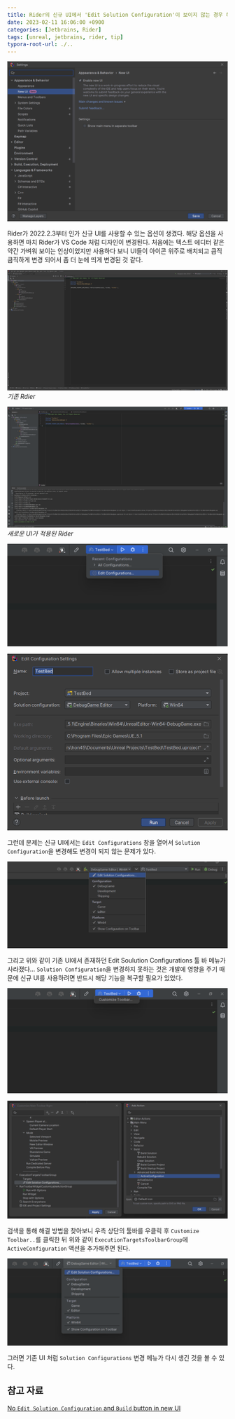 ```yaml
---
title: Rider의 신규 UI에서 'Edit Solution Configuration'이 보이지 않는 경우 해결법.
date: 2023-02-11 16:06:00 +0900
categories: [Jetbrains, Rider]
tags: [unreal, jetbrains, rider, tip]
typora-root-url: ./..
---
```


![image-20230211032515154](/assets/img/2023-02-11-no-edit-solution-configuration-and-build-button-in-new-ui-of-rider/image-20230211032515154.png)

Rider가  2022.2.3부터 인가 신규 UI를 사용할 수 있는 옵션이 생겼다. 해당 옵션을 사용하면 마치 Rider가 VS Code 처럼 디자인이 변경된다. 처음에는 텍스트 에디터 같은 약간 가벼워 보이는 인상이었지만 사용하다 보니 UI들이 아이콘 위주로 배치되고 큼직큼직하게 변경 되어서 좀 더 눈에 띄게 변경된 것 같다.



![image-20230211033257234](/assets/img/2023-02-11-no-edit-solution-configuration-and-build-button-in-new-ui-of-rider/image-20230211033257234.png)_기존 Rdier_



![image-20230211033025369](/assets/img/2023-02-11-no-edit-solution-configuration-and-build-button-in-new-ui-of-rider/image-20230211033025369.png)_새로운 UI가 적용된 Rider_



![image-20230211033748120](/assets/img/2023-02-11-no-edit-solution-configuration-and-build-button-in-new-ui-of-rider/image-20230211033748120.png)

![image-20230211033806603](/assets/img/2023-02-11-no-edit-solution-configuration-and-build-button-in-new-ui-of-rider/image-20230211033806603.png)

그런데 문제는 신규 UI에서는 `Edit Configurations` 창을 열어서 `Solution Configuration`을 변경해도 변경이 되지 않는 문제가 있다. 



![image-20230211033420252](/assets/img/2023-02-11-no-edit-solution-configuration-and-build-button-in-new-ui-of-rider/image-20230211033420252.png)

그리고 위와 같이 기존 UI에서 존재하던 Edit Soulution Configurations 툴 바 메뉴가 사라졌다... `Solution Configuration`을 변경하지 못하는 것은 개발에 영향을 주기 때문에 신규 UI를 사용하려면 반드시 해당 기능을 복구할 필요가 있었다.



![image-20230211034324896](/assets/img/2023-02-11-no-edit-solution-configuration-and-build-button-in-new-ui-of-rider/image-20230211034324896.png)

![image-20230211034612240](/assets/img/2023-02-11-no-edit-solution-configuration-and-build-button-in-new-ui-of-rider/image-20230211034612240.png)

검색을 통해 해결 방법을 찾아보니 우측 상단의 툴바를 우클릭 후 `Customize Toolbar..`를 클릭한 뒤 위와 같이 `ExecutionTargetsToolbarGroup`에 `ActiveConfiguration` 액션을 추가해주면 된다.



![image-20230211034752528](/assets/img/2023-02-11-no-edit-solution-configuration-and-build-button-in-new-ui-of-rider/image-20230211034752528.png)

그러면 기존 UI 처럼 `Solution Configurations` 변경 메뉴가 다시 생긴 것을 볼 수 있다.



## 참고 자료

[No `Edit Solution Configuration` and `Build` button in new UI](https://youtrack.jetbrains.com/issue/RIDER-83004/No-Edit-Solution-Configuration-and-Build-button-in-new-UI)
